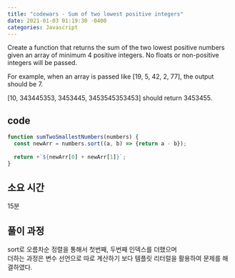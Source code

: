 ```yaml
---
title: "codewars - Sum of two lowest positive integers"
date: 2021-01-03 01:19:30 -0400
categories: Javascript
---
```


Create a function that returns the sum of the two lowest positive numbers <br>
given an array of minimum 4 positive integers. No floats or non-positive integers will be passed.<br>

For example, when an array is passed like [19, 5, 42, 2, 77], the output should be 7.<br>

[10, 343445353, 3453445, 3453545353453] should return 3453455.<br>

code
---
```js
function sumTwoSmallestNumbers(numbers) {  
  const newArr = numbers.sort((a, b) => {return a - b});
  
  return +`${newArr[0] + newArr[1]}`;
}
```

소요 시간
---
15분

풀이 과정
---
sort로 오름차순 정렬을 통해서 첫번째, 두번째 인덱스를 더했으며 <br>
더하는 과정은 변수 선언으로 따로 계산하기 보다 템플릿 리터럴을 활용하여 문제를 해결하였다.<br>
